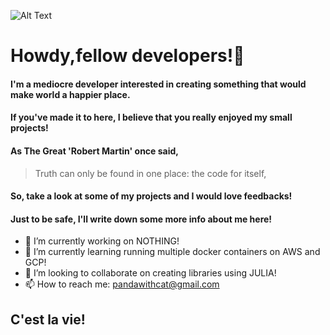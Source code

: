 ![Alt Text](https://imgur.com/9Z8h0oc)

# Howdy,fellow developers!👋
#### I'm a mediocre developer interested in creating something that would make world a happier place. 
#### If you've made it to here, I believe that you really enjoyed my small projects! 

#### As The Great 'Robert Martin' once said,
> Truth can only be found in one place: 
> the code  for itself, 

#### So, take a look at some of my projects and I would love feedbacks! 
#### Just to be safe, I'll write down some more info about me here! 

- 🔭 I’m currently working on NOTHING!
- 🌱 I’m currently learning running multiple docker containers on AWS and GCP!
- 👯 I’m looking to collaborate on creating libraries using JULIA! 
- 📫 How to reach me: pandawithcat@gmail.com

## C'est la vie!
